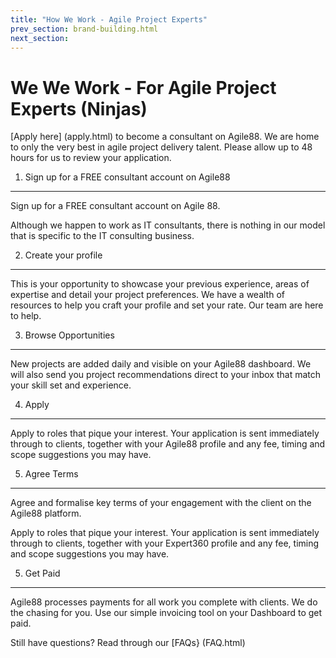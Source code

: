 ```yaml
---
title: "How We Work - Agile Project Experts"
prev_section: brand-building.html
next_section: 
---
```


We We Work - For Agile Project Experts (Ninjas)
==========================

[Apply here] (apply.html) to become a consultant on Agile88. We are home to only the very best in agile project delivery talent. Please allow up to 48 hours for us to review your application.


1. Sign up for a FREE consultant account on Agile88
------------------------------------------------

Sign up for a FREE consultant account on Agile 88. 

Although we happen to work as IT consultants, there is nothing in our model that is specific to the IT consulting business.

2. Create your profile
---------------------------

This is your opportunity to showcase your previous experience, areas of expertise and detail your project preferences. We have a wealth of resources to help you craft your profile and set your rate. Our team are here to help.


3. Browse Opportunities
----------------------------

New projects are added daily and visible on your Agile88 dashboard. We will also send you project recommendations direct to your inbox that match your skill set and experience.

4. Apply
--------------------------------------------------

Apply to roles that pique your interest. Your application is sent immediately through to clients, together with your Agile88 profile and any fee, timing and scope suggestions you may have.

5. Agree Terms
--------------------------------------------------

Agree and formalise key terms of your engagement with the client on the Agile88 platform.

Apply to roles that pique your interest. Your application is sent immediately through to clients, together with your Expert360 profile and any fee, timing and scope suggestions you may have.

5. Get Paid
--------------------------------------------------
Agile88 processes payments for all work you complete with clients. We do the chasing for you. Use our simple invoicing tool on your  Dashboard to get paid.

Still have questions? Read through our [FAQs} (FAQ.html)

